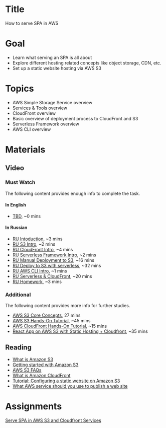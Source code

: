 # Title
How to serve SPA in AWS

# Goal
- Learn what serving an SPA is all about
- Explore different hosting related concepts like object storage, CDN, etc.
- Set up a static website hosting via AWS S3

# Topics
- AWS Simple Storage Service overview
- Services & Tools overview
- CloudFront overview
- Basic overview of deployment process to CloudFront and S3
- Serverless Framework overview
- AWS CLI overview

# Materials

## Video
### Must Watch

The following content provides enough info to complete the task.

#### In English
- [TBD](https://videoportal.epam.com/), ~0 mins

#### In Russian
- [RU Intoduction](https://videoportal.epam.com/playlist/OJM9DLJn/play/lay0QP7j), ~3 mins
- [RU S3 Intro](https://videoportal.epam.com/playlist/OJM9DLJn/play/V7gKrW70), ~2 mins
- [RU CloudFront Intro](https://videoportal.epam.com/playlist/OJM9DLJn/play/y76xEQY8), ~4 mins
- [RU Serverless Framework Intro](https://videoportal.epam.com/playlist/OJM9DLJn/play/qJXqRd7w), ~2 mins
- [RU Manual Deployment to S3](https://videoportal.epam.com/playlist/OJM9DLJn/play/dYPqg8J2), ~16 mins
- [RU Deploy to S3 with serverless](https://videoportal.epam.com/playlist/OJM9DLJn/play/Qa1moDak), ~32 mins
- [RU AWS CLI Intro](https://videoportal.epam.com/playlist/OJM9DLJn/play/zJ0ezg74), ~1 mins
- [RU Serverless & CloudFront](https://videoportal.epam.com/playlist/OJM9DLJn/play/ZaDPKLao), ~20 mins
- [RU Homework](https://videoportal.epam.com/playlist/OJM9DLJn/play/AaZqzv79), ~3 mins

### Additional

The following content provides more info for further studies.
- [AWS S3 Core Concepts](https://www.youtube.com/watch?v=tfU0JEZjcsg), 27 mins
- [AWS S3 Hands-On Tutorial](https://www.youtube.com/watch?v=XGcoeEyt2UM), ~45 mins
- [AWS CloudFront Hands-On Tutorial](https://www.youtube.com/watch?v=Vr4N_ZA-uGo), ~15 mins
- [React App on AWS S3 with Static Hosting + Cloudfront](https://www.youtube.com/watch?v=mls8tiiI3uc), ~35 mins

## Reading
- [What is Amazon S3](https://docs.aws.amazon.com/AmazonS3/latest/userguide/Welcome.html)
- [Getting started with Amazon S3](https://docs.aws.amazon.com/AmazonS3/latest/userguide/GetStartedWithS3.html)
- [AWS S3 FAQs](https://aws.amazon.com/s3/faqs/)
- [What is Amazon CloudFront](https://docs.aws.amazon.com/AmazonCloudFront/latest/DeveloperGuide/Introduction.html)
- [Tutorial: Configuring a static website on Amazon S3](https://docs.aws.amazon.com/AmazonS3/latest/userguide/HostingWebsiteOnS3Setup.html)
- [What AWS service should you use to publish a web site](https://adrianhall.github.io/cloud/2019/01/31/which-aws-service-for-hosting/)

# Assignments
[Serve SPA in AWS S3 and Cloudfront Services](./task.md)

